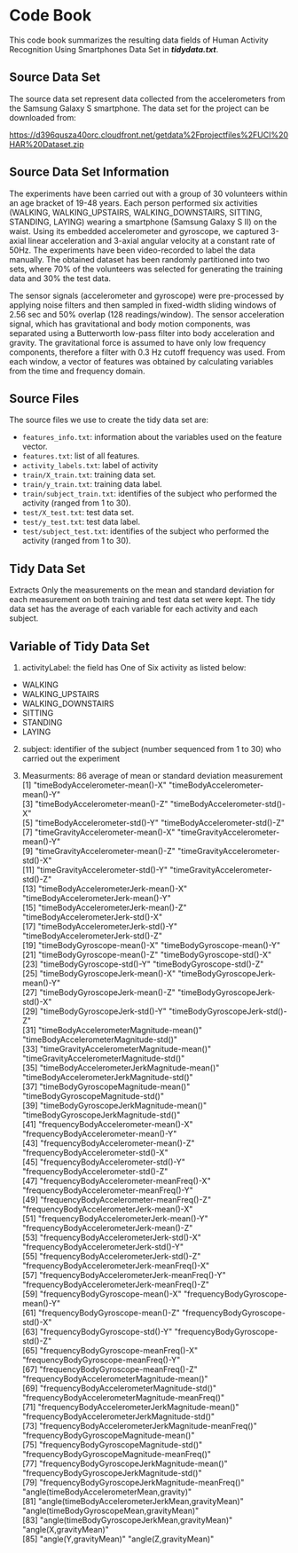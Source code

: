 # Code Book

This code book summarizes the resulting data fields of Human Activity Recognition Using Smartphones Data Set in **_tidydata.txt_**. 

## Source Data Set

The source data set represent data collected from the accelerometers from the Samsung Galaxy S smartphone. The data set for the project can be downloaded from:

https://d396qusza40orc.cloudfront.net/getdata%2Fprojectfiles%2FUCI%20HAR%20Dataset.zip

## Source Data Set Information

The experiments have been carried out with a group of 30 volunteers within an age bracket of 19-48 years. Each person performed six activities (WALKING, WALKING_UPSTAIRS, WALKING_DOWNSTAIRS, SITTING, STANDING, LAYING) wearing a smartphone (Samsung Galaxy S II) on the waist. Using its embedded accelerometer and gyroscope, we captured 3-axial linear acceleration and 3-axial angular velocity at a constant rate of 50Hz. The experiments have been video-recorded to label the data manually. The obtained dataset has been randomly partitioned into two sets, where 70% of the volunteers was selected for generating the training data and 30% the test data. 

The sensor signals (accelerometer and gyroscope) were pre-processed by applying noise filters and then sampled in fixed-width sliding windows of 2.56 sec and 50% overlap (128 readings/window). The sensor acceleration signal, which has gravitational and body motion components, was separated using a Butterworth low-pass filter into body acceleration and gravity. The gravitational force is assumed to have only low frequency components, therefore a filter with 0.3 Hz cutoff frequency was used. From each window, a vector of features was obtained by calculating variables from the time and frequency domain.

## Source Files

The source files we use to create the tidy data set are:

* `features_info.txt`: information about the variables used on the feature vector.
* `features.txt`: list of all features.
* `activity_labels.txt`: label of activity
* `train/X_train.txt`: training data set.
* `train/y_train.txt`: training data label.
* `train/subject_train.txt`: identifies of the subject who performed the activity (ranged from 1 to 30).
* `test/X_test.txt`: test data set.
* `test/y_test.txt`: test data label.
* `test/subject_test.txt`: identifies of the subject who performed the activity (ranged from 1 to 30).

## Tidy Data Set
Extracts Only the measurements on the mean and standard deviation for each measurement on both training and test data set were kept. The tidy data set has the average of each variable for each activity and each subject.

## Variable of Tidy Data Set

1. activityLabel: the field has One of Six activity as listed below: 
* WALKING
* WALKING_UPSTAIRS 
* WALKING_DOWNSTAIRS
* SITTING
* STANDING
* LAYING

2. subject: identifier of the subject (number sequenced from 1 to 30) who carried out the experiment

3. Measurments: 86 average of mean or standard deviation measurement 
 [1] "timeBodyAccelerometer-mean()-X"                     "timeBodyAccelerometer-mean()-Y"                    
 [3] "timeBodyAccelerometer-mean()-Z"                     "timeBodyAccelerometer-std()-X"                     
 [5] "timeBodyAccelerometer-std()-Y"                      "timeBodyAccelerometer-std()-Z"                     
 [7] "timeGravityAccelerometer-mean()-X"                  "timeGravityAccelerometer-mean()-Y"                 
 [9] "timeGravityAccelerometer-mean()-Z"                  "timeGravityAccelerometer-std()-X"                  
[11] "timeGravityAccelerometer-std()-Y"                   "timeGravityAccelerometer-std()-Z"                  
[13] "timeBodyAccelerometerJerk-mean()-X"                 "timeBodyAccelerometerJerk-mean()-Y"                
[15] "timeBodyAccelerometerJerk-mean()-Z"                 "timeBodyAccelerometerJerk-std()-X"                 
[17] "timeBodyAccelerometerJerk-std()-Y"                  "timeBodyAccelerometerJerk-std()-Z"                 
[19] "timeBodyGyroscope-mean()-X"                         "timeBodyGyroscope-mean()-Y"                        
[21] "timeBodyGyroscope-mean()-Z"                         "timeBodyGyroscope-std()-X"                         
[23] "timeBodyGyroscope-std()-Y"                          "timeBodyGyroscope-std()-Z"                         
[25] "timeBodyGyroscopeJerk-mean()-X"                     "timeBodyGyroscopeJerk-mean()-Y"                    
[27] "timeBodyGyroscopeJerk-mean()-Z"                     "timeBodyGyroscopeJerk-std()-X"                     
[29] "timeBodyGyroscopeJerk-std()-Y"                      "timeBodyGyroscopeJerk-std()-Z"                     
[31] "timeBodyAccelerometerMagnitude-mean()"              "timeBodyAccelerometerMagnitude-std()"              
[33] "timeGravityAccelerometerMagnitude-mean()"           "timeGravityAccelerometerMagnitude-std()"           
[35] "timeBodyAccelerometerJerkMagnitude-mean()"          "timeBodyAccelerometerJerkMagnitude-std()"          
[37] "timeBodyGyroscopeMagnitude-mean()"                  "timeBodyGyroscopeMagnitude-std()"                  
[39] "timeBodyGyroscopeJerkMagnitude-mean()"              "timeBodyGyroscopeJerkMagnitude-std()"              
[41] "frequencyBodyAccelerometer-mean()-X"                "frequencyBodyAccelerometer-mean()-Y"               
[43] "frequencyBodyAccelerometer-mean()-Z"                "frequencyBodyAccelerometer-std()-X"                
[45] "frequencyBodyAccelerometer-std()-Y"                 "frequencyBodyAccelerometer-std()-Z"                
[47] "frequencyBodyAccelerometer-meanFreq()-X"            "frequencyBodyAccelerometer-meanFreq()-Y"           
[49] "frequencyBodyAccelerometer-meanFreq()-Z"            "frequencyBodyAccelerometerJerk-mean()-X"           
[51] "frequencyBodyAccelerometerJerk-mean()-Y"            "frequencyBodyAccelerometerJerk-mean()-Z"           
[53] "frequencyBodyAccelerometerJerk-std()-X"             "frequencyBodyAccelerometerJerk-std()-Y"            
[55] "frequencyBodyAccelerometerJerk-std()-Z"             "frequencyBodyAccelerometerJerk-meanFreq()-X"       
[57] "frequencyBodyAccelerometerJerk-meanFreq()-Y"        "frequencyBodyAccelerometerJerk-meanFreq()-Z"       
[59] "frequencyBodyGyroscope-mean()-X"                    "frequencyBodyGyroscope-mean()-Y"                   
[61] "frequencyBodyGyroscope-mean()-Z"                    "frequencyBodyGyroscope-std()-X"                    
[63] "frequencyBodyGyroscope-std()-Y"                     "frequencyBodyGyroscope-std()-Z"                    
[65] "frequencyBodyGyroscope-meanFreq()-X"                "frequencyBodyGyroscope-meanFreq()-Y"               
[67] "frequencyBodyGyroscope-meanFreq()-Z"                "frequencyBodyAccelerometerMagnitude-mean()"        
[69] "frequencyBodyAccelerometerMagnitude-std()"          "frequencyBodyAccelerometerMagnitude-meanFreq()"    
[71] "frequencyBodyAccelerometerJerkMagnitude-mean()"     "frequencyBodyAccelerometerJerkMagnitude-std()"     
[73] "frequencyBodyAccelerometerJerkMagnitude-meanFreq()" "frequencyBodyGyroscopeMagnitude-mean()"            
[75] "frequencyBodyGyroscopeMagnitude-std()"              "frequencyBodyGyroscopeMagnitude-meanFreq()"        
[77] "frequencyBodyGyroscopeJerkMagnitude-mean()"         "frequencyBodyGyroscopeJerkMagnitude-std()"         
[79] "frequencyBodyGyroscopeJerkMagnitude-meanFreq()"     "angle(timeBodyAccelerometerMean,gravity)"          
[81] "angle(timeBodyAccelerometerJerkMean,gravityMean)"   "angle(timeBodyGyroscopeMean,gravityMean)"          
[83] "angle(timeBodyGyroscopeJerkMean,gravityMean)"       "angle(X,gravityMean)"                              
[85] "angle(Y,gravityMean)"                               "angle(Z,gravityMean)"                              

